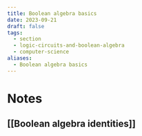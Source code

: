 ```yaml
---
title: Boolean algebra basics
date: 2023-09-21
draft: false
tags:
  - section
  - logic-circuits-and-boolean-algebra
  - computer-science
aliases:
  - Boolean algebra basics
---
```

# Notes

## [[Boolean algebra identities]]